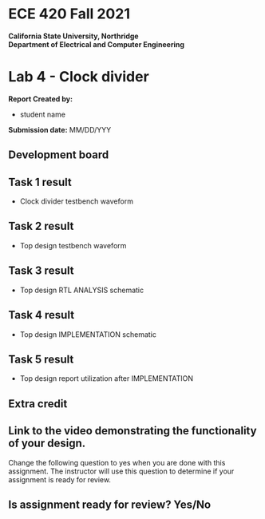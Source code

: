 # ECE 420 Fall 2021
**California State University, Northridge**  
**Department of Electrical and Computer Engineering**  

# Lab 4 - Clock divider

**Report Created by:**
- student name

**Submission date:** MM/DD/YYY

## Development board

## Task 1 result  
- Clock divider testbench waveform

## Task 2 result  
- Top design testbench waveform

## Task 3 result 
- Top design RTL ANALYSIS schematic

## Task 4 result 
- Top design IMPLEMENTATION schematic

## Task 5 result 
- Top design report utilization after IMPLEMENTATION

## Extra credit 
Link to the video demonstrating the functionality of your design.
-------------

Change the following question to yes when you are done with this assignment. The instructor will use this question to determine if your assignment is ready for review.
## Is assignment ready for review? Yes/No
